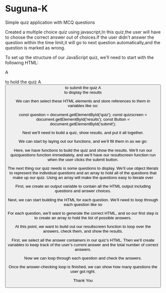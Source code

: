 # Suguna-K
Simple quiz application with MCQ questions

Created a multiple choice quiz using javascript,In this quiz,the user will have to choose the correct answer out of choices.If the user didn't answer the question within the time limit,it will go to next question automatically,and the question is marked as wrong.

To set up the structure of our JavaScript quiz, we’ll need to start with the following HTML:

A  <div> to hold the quiz
A  <button> to submit the quiz
A  <div> to display the results
  
We can then select these HTML elements and store references to them in variables like so:

const question = document.getElementById('quiz');
const quizscreen = document.getElementById('results');
const Button = document.getElementById('submit');

Next we’ll need to build a quiz, show results, and put it all together. 

We can start by laying out our functions, and we’ll fill them in as we go:

Here, we have functions to build the quiz and show the results. We’ll run our quizquestions function immediately, and we’ll have our resultscreen function run when the user clicks the submit button.

The next thing our quiz needs is some questions to display. We’ll use object literals to represent the individual questions and an array to hold all of the questions that make up our quiz. Using an array will make the questions easy to iterate over

First, we create an output variable to contain all the HTML output including questions and answer choices.

Next, we can start building the HTML for each question. We’ll need to loop through each question like so

For each question, we’ll want to generate the correct HTML, and so our first step is to create an array to hold the list of possible answers.

At this point, we want to build out our resultscreen function to loop over the answers, check them, and show the results.

First, we select all the answer containers in our quiz’s HTML. Then we’ll create variables to keep track of the user’s current answer and the total number of correct answers.

Now we can loop through each question and check the answers.

Once the answer-checking loop is finished, we can show how many questions the user got right.


 Thank You
